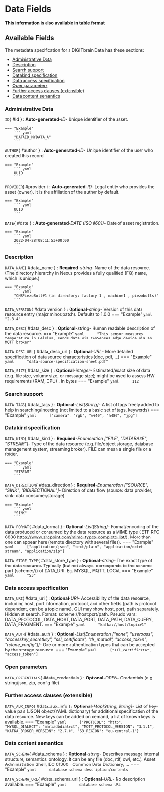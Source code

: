<style>
  .md-content__button {
    display: none;
  }
</style>
# Data Fields

**This information is also available in [table format](/tables/data/)**


## Available Fields 

The metadata specification for a DIGITbrain Data
has these sections:

- [Administrative Data](#administrative-data)
- [Description](#description)
- [Search support](#search-support)
- [Datakind specification](#datakind-specification)
- [Data access specification](#data-access-specification)
- [Open parameters](#open-parameters)
- [Further access clauses (extensible)](#further-access-clauses-extensible)
- [Data content semantics](#data-content-semantics)


### Administrative Data


`ID`{ #id }
:   **Auto-generated**-*ID*- Unique identifier of the asset.

    === "Example"
        ``` yaml     
        "DATAID_MYDATA_A"
        ```

`AUTHOR`{ #author }
:   **Auto-generated**-*ID*- Unique identifier of the user who created this record

    === "Example"
        ``` yaml     
        UUID
        ```

`PROVIDER`{ #provider }
:   **Auto-generated**-*ID*- Legal entity who provides the asset (owner). It is the affiliation of the author by default.

    === "Example"
        ``` yaml     
        UUID
        ```

`DATE`{ #date }
:   **Auto-generated**-*DATE (ISO 8601)*- Date of asset registration.

    === "Example"
        ``` yaml     
        2022-04-28T08:11:53+00:00
        ```


### Description


`DATA_NAME`{ #data_name }
:   **Required**-*string*- Name of the data resource. (The directory hierarchy in Nexus provides a fully qualified (FQ) name, which is unique.)

    === "Example"
        ``` yaml     
        "CNSPiezoBolt#1 (in directory: factory 1 , machine1 , piezobolts)"
        ```

`DATA_VERSION`{ #data_version }
:   **Optional**-*string*- Version of this data resource entry (major.minor.patch). Defaults to 1.0.0
    === "Example"
        ``` yaml     
        "2.3.4"
        ```

`DATA_DESC`{ #data_desc }
:   **Optional**-*string*- Human readable description of the data resource.
    === "Example"
        ``` yaml     
        "This sensor measures temperature in Celsius, sends data via ConSenses edge device via an MQTT broker"
        ```

`DATA_DESC_URL`{ #data_desc_url }
:   **Optional**-*URL*- More detailed specification of data source characteristics (doc, pdf, …)
    === "Example"
        ``` yaml     
        "data-source-specification-sheet.pdf"
        ```

`DATA_SIZE`{ #data_size }
:   **Optional**-*integer*- Estimated/exact size of data (e.g. file size, volume size, or message size); might be used to assess HW requirements (RAM, CPU) . In bytes
    === "Example"
        ``` yaml     
        112
        ```


### Search support


`DATA_TAGS`{ #data_tags }
:   **Optional**-*List[String]*- A list of tags freely added to help in searching/indexing (not limited to a basic set of tags, keywords)
    === "Example"
        ``` yaml     
        ["camera", "rgb", "w640", "h480", "jpg"]
        ```


### Datakind specification


`DATA_KIND`{ #data_kind }
:   **Required**-*Enumeration ["FILE", "DATABASE", "STREAM"]*- Type of the data resource (e.g. file/object storage, database management system, streaming broker). FILE can mean a single file or a folder.

    === "Example"
        ``` yaml     
        "STREAM"
        ```

`DATA_DIRECTION`{ #data_direction }
:   **Required**-*Enumeration ["SOURCE", "SINK", "BIDIRECTIONAL"]*- Direction of data flow (source: data provider, sink: data consumer/storage)

    === "Example"
        ``` yaml     
        "SINK"
        ```

`DATA_FORMAT`{ #data_format }
:   **Optional**-*List[String]*- Format/encoding of the data produced or consumed by the data resource as a MIME type (IETF RFC 6838 https://www.sitepoint.com/mime-types-complete-list/). More than one can appear here (remote directory with several files).
    === "Example"
        ``` yaml     
        ["application/json", "text/plain", "application/octet-stream", "application/zip"] 
        ```

`DATA_STORE_TYPE`{ #data_store_type }
:   **Optional**-*string*- The exact type of the data resource. Typically (but not always) corresponds to the scheme part (scheme://) of DATA_URI. Eg. MYSQL, MQTT, LOCAL
    === "Example"
        ``` yaml     
        "S3"
        ```


### Data access specification


`DATA_URI`{ #data_uri }
:   **Optional**-*URI*- Accessibility of the data resource, including host, port information, protocol, and other fields (path is protocol dependent, can be a topic name). GUI may show host, port, path separately. Hidden at search. Format: scheme://host:port/path.  Pseudo vars: DATA_PROTOCOL, DATA_HOST, DATA_PORT, DATA_PATH, DATA_QUERY, DATA_FRAGMENT.
    === "Example"
        ``` yaml     
        "kafka://host/topic#1"
        ```

`DATA_AUTH`{ #data_auth }
:   **Optional**-*List[Enumeration ["none", "userpass", "accesskey_secretkey", "ssl_certificate", "tls_mutual", "access_token", "rclone_config"]]*- One or more authentication types that can be accepted by the storage resource.
    === "Example"
        ``` yaml     
        ["ssl_certificate", "access_token"]
        ```


### Open parameters


`DATA_CREDENTIALS`{ #data_credentials }
:   **Optional**-*OPEN*- Credentials (e.g. string/json, zip, config file)


### Further access clauses (extensible)


`DATA_AUX_INFO`{ #data_aux_info }
:   **Optional**-*Map[String, String]*- List of key-value pais (JSON object/YAML dictionary) for additional specification of the data resource. New keys can be added on demand, a list of known keys is available.
    === "Example"
        ``` yaml     
        {"PROTOCOL": "http", "MYSQL_DIALECT": "mariadbdialect", "MQTT_PROTOCOL_VERSION": "3.1.1", "KAFKA_BROKER_VERSION": "2.7.0", "S3_REGION": "eu-central-1"}
        ```


### Data content semantics


`DATA_SCHEMA`{ #data_schema }
:   **Optional**-*string*- Describes message internal structure, semantics, ontology. It can be any file (doc, rdf, owl, etc.). Asset Administration Shell, IEC 61360 - Common Data Dictionary, ...
    === "Example"
        ``` yaml     
        database schema description/contents 
        ```

`DATA_SCHEMA_URL`{ #data_schema_url }
:   **Optional**-*URL*- No description available.
    === "Example"
        ``` yaml     
        database schema URL
        ```
